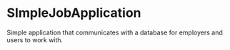 # SImpleJobApplication
Simple application that communicates with a database for employers and users to work with.
